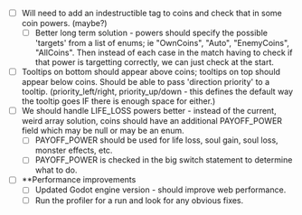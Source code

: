 - [ ] Will need to add an indestructible tag to coins and check that in some coin powers. (maybe?)
	- [ ] Better long term solution - powers should specify the possible 'targets' from a list of enums; ie "OwnCoins", "Auto", "EnemyCoins", "AllCoins". Then instead of each case in the match having to check if that power is targetting correctly, we can just check at the start. 
- [ ] Tooltips on bottom should appear above coins; tooltips on top should appear below coins. Should be able to pass 'direction priority' to a tooltip. (priority_left/right, priority_up/down - this defines the default way the tooltip goes IF there is enough space for either.)
- [ ] We should handle LIFE_LOSS powers better - instead of the current, weird array solution, coins should have an additional PAYOFF_POWER field which may be null or may be an enum.
	- [ ] PAYOFF_POWER should be used for life loss, soul gain, soul loss, monster effects, etc.
	- [ ] PAYOFF_POWER is checked in the big switch statement to determine what to do.

- [ ] **Performance improvements
	- [ ] Updated Godot engine version - should improve web performance.
	- [ ] Run the profiler for a run and look for any obvious fixes.